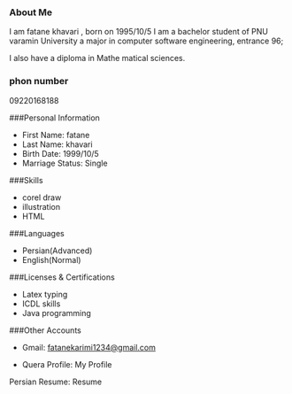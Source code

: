 ### About Me
I am fatane khavari  , born on 1995/10/5
I am a bachelor student of PNU varamin University a major in computer software engineering, entrance 96;

I also have a diploma in Mathe matical sciences.

### phon number
09220168188

###Personal Information
- First Name: fatane
- Last Name: khavari
- Birth Date: 1999/10/5
- Marriage Status: Single


###Skills
- corel draw
- illustration
- HTML


###Languages
- Persian(Advanced)
- English(Normal)

###Licenses & Certifications
+ Latex typing
+ ICDL skills
+ Java programming


###Other Accounts

- Gmail: fatanekarimi1234@gmail.com

- Quera Profile: My Profile

Persian Resume: Resume
